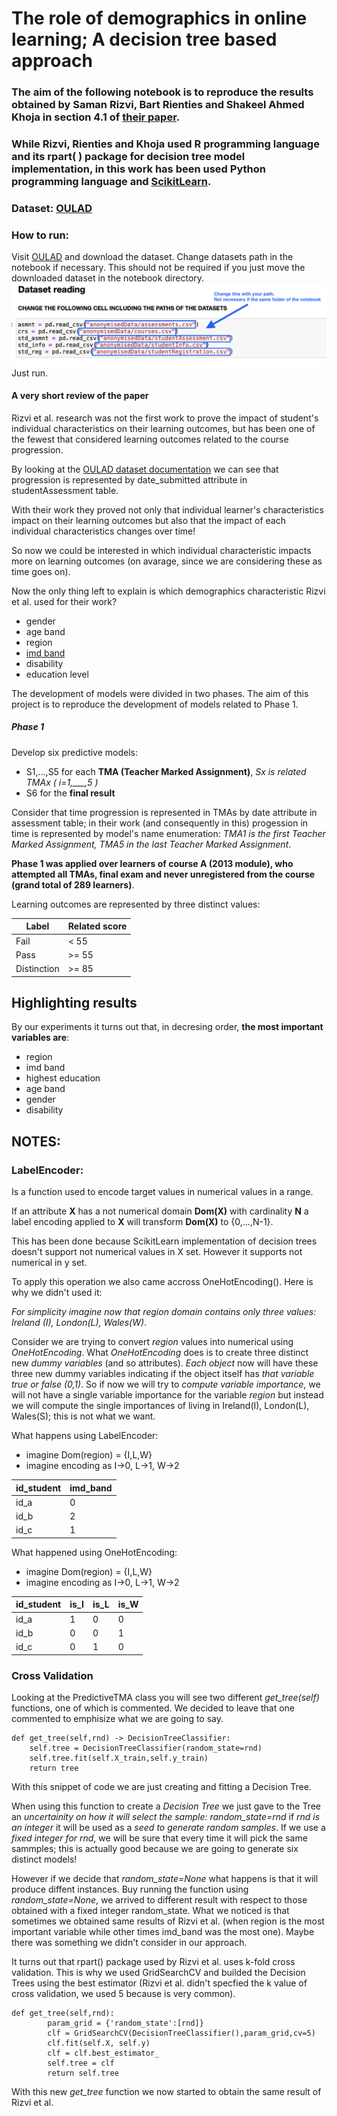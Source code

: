 # The role of demographics in online learning; A decision tree based approach

### The aim of the following notebook is to reproduce the results obtained by Saman Rizvi, Bart Rienties and Shakeel Ahmed Khoja in section 4.1 of [their paper](https://www.sciencedirect.com/science/article/abs/pii/S0360131519300818?via%3Dihub).

### While Rizvi, Rienties and Khoja used R programming language and its rpart( ) package for decision tree model implementation, in this work has been used Python programming language and [ScikitLearn](https://scikit-learn.org/stable/).

### Dataset: [OULAD](https://analyse.kmi.open.ac.uk/open_dataset)

### How to run:
Visit [OULAD](https://analyse.kmi.open.ac.uk/open_dataset) and download the dataset.
Change datasets path in the notebook if necessary. This should not be required if you just move the downloaded dataset in the notebook directory.
![change paths](explain.png)
Just run.

#### A very short review of the paper

Rizvi et al. research was not the first work to prove the impact of student's individual characteristics on their learning outcomes, but has been one of the fewest that considered learning outcomes related to the course progression. 

By looking at the [OULAD dataset documentation](https://analyse.kmi.open.ac.uk/open_dataset#description) we can see that progression is represented by date_submitted attribute in studentAssessment table.

With their work they proved not only that individual learner's characteristics impact on their learning outcomes but also that the impact of each individual characteristics changes over time! 

So now we could be interested in which individual characteristic impacts more on learning outcomes (on avarage, since we are considering these as time goes on).

Now the only thing left to explain is which demographics characteristic Rizvi et al. used for their work?
- gender
- age band
- region
- [imd band](https://en.wikipedia.org/wiki/Multiple_deprivation_index)
- disability
- education level

The development of models were divided in two phases. The aim of this project is to reproduce the development of models related to Phase 1.
##### Phase 1
Develop six predictive models:
- S1,...,S5 for each **TMA (Teacher Marked Assignment)**, *Sx is related TMAx ( i=1,___,5 )* 
- S6 for the **final result**

Consider that time progression is represented in TMAs by date attribute in assessment table; in their work (and consequently in this) progession in time is represented by model's name enumeration:
*TMA1 is the first Teacher Marked Assignment, TMA5 in the last Teacher Marked Assignment*.

**Phase 1 was applied over learners of course A (2013 module), who attempted all TMAs, final exam and never unregistered from the course (grand total of 289 learners)**.

Learning outcomes are represented by three distinct values:

| Label       | Related score |
| ----------- | -----------   |
| Fail        | < 55          |
| Pass        | >= 55         |
| Distinction | >= 85         |

## Highlighting results
By our experiments it turns out that, in decresing order, **the most important variables are**:
- region
- imd band
- highest education
- age band
- gender
- disability


## NOTES:
### LabelEncoder:
Is a function used to encode target values in numerical values in a range.

If an attribute **X** has a not numerical domain **Dom(X)** with cardinality **N** a label encoding applied to **X** will transform **Dom(X)** to {0,...,N-1}.

This has been done because ScikitLearn implementation of decision trees doesn't support not numerical values in X set. However it supports not numerical in y set.

To apply this operation we also came accross OneHotEncoding(). Here is why we didn't used it:

*For simplicity imagine now that region domain contains only three values: Ireland (I), London(L), Wales(W)*.

Consider we are trying to convert *region* values into numerical using *OneHotEncoding*. 
What *OneHotEncoding* does is to create three distinct new *dummy variables* (and so attributes). *Each object* now will have these three new dummy variables indicating if the object itself has *that variable true or false (0,1)*. So if now we will try to *compute variable importance*, we will not have a single variable importance for the variable *region* but instead we will compute the single importances of living in Ireland(I), London(L), Wales(S); this is not what we want.

What happens using LabelEncoder: 
   - imagine Dom(region) = {I,L,W}
   - imagine encoding as I->0, L->1, W->2
    
| id_student  | imd_band      |
| ----------- | -----------   |
| id_a        | 0             |
| id_b        | 2             |
| id_c        | 1             |


What happened using OneHotEncoding: 
   - imagine Dom(region) = {I,L,W}
   - imagine encoding as I->0, L->1, W->2
 
    
| id_student  | is_I          | is_L        | is_W        |
| ----------- | -----------   | ---------   | ---------   |
| id_a        | 1             | 0           | 0           |
| id_b        | 0             | 0           | 1           |
| id_c        | 0             | 1           | 0           |


### Cross Validation
Looking at the PredictiveTMA class you will see two different *get_tree(self)* functions, one of which is commented. We decided to leave that one commented to emphisize what we are going to say.

```
def get_tree(self,rnd) -> DecisionTreeClassifier:
    self.tree = DecisionTreeClassifier(random_state=rnd)
    self.tree.fit(self.X_train,self.y_train) 
    return tree
```
With this snippet of code we are just creating and fitting a Decision Tree.

When using this function to create a *Decision Tree* we just gave to the Tree an *uncertainity on how it will select the sample: random_state=rnd* if *rnd is an integer* it will be used as a *seed to generate random samples*. If we use a *fixed integer for rnd*, we will be sure that every time it will pick the same sammples; this is actually good because we are going to generate six distinct models!

However if we decide that *random_state=None* what happens is that it will produce diffent instances. Buy running the function using *random_state=None*, we arrived to different result with respect to those obtained with a fixed integer random_state. 
What we noticed is that sometimes we obtained same results of Rizvi et al. (when region is the most important variable while other times imd_band was the most one). Maybe there was something we didn't consider in our approach.

It turns out that rpart() package used by Rizvi et al. uses k-fold cross validation.
This is why we used GridSearchCV and builded the Decision Trees using the best estimator (Rizvi et al. didn't specfied the k value of cross validation, we used 5 because is very common).

```
def get_tree(self,rnd):
        param_grid = {'random_state':[rnd]}
        clf = GridSearchCV(DecisionTreeClassifier(),param_grid,cv=5)
        clf.fit(self.X, self.y)
        clf = clf.best_estimator_
        self.tree = clf
        return self.tree
```
With this new *get_tree* function we now started to obtain the same result of Rizvi et al.

